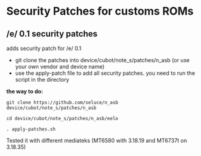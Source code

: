 Security Patches for customs ROMs
===========
/e/ 0.1 security patches 
------------------

adds security patch for /e/ 0.1

- git clone the patches into device/cubot/note_s/patches/n_asb (or use your own vendor and device name)
- use the apply-patch file to add all security patches. you need to run the script in the directory

**the way to do:**
```
git clone https://github.com/seluce/n_asb device/cubot/note_s/patches/n_asb

cd device/cubot/note_s/patches/n_asb/eelo

. apply-patches.sh
```

Tested it with different mediateks (MT6580 with 3.18.19 and MT6737t on 3.18.35)